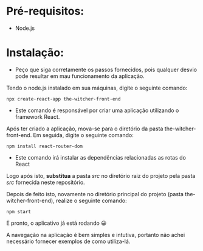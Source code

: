 # Pré-requisitos:

* Node.js
  
# Instalação:

- Peço que siga corretamente os passos fornecidos, pois qualquer desvio pode resultar em mau funcionamento da aplicação.

Tendo o node.js instalado em sua máquinas, digite o seguinte comando:

```
npx create-react-app the-witcher-front-end
```
- Este comando é responsável por criar uma aplicação utilizando o framework React.

Após ter criado a aplicação, mova-se para o diretório da pasta the-witcher-front-end. Em seguida, digite o seguinte comando:
```
npm install react-router-dom
```
- Este comando irá instalar as dependências relacionadas as rotas do React

Logo após isto, **substitua** a pasta *src* no diretório raiz do projeto pela pasta *src* fornecida neste repositório.


Depois de feito isto, novamente no diretório principal do projeto (pasta the-witcher-front-end), realize o seguinte comando:
```
npm start
```
E pronto, o aplicativo já está rodando 😀

A navegação na aplicação é bem simples e intutiva, portanto não achei necessário fornecer exemplos de como utiliza-lá.

